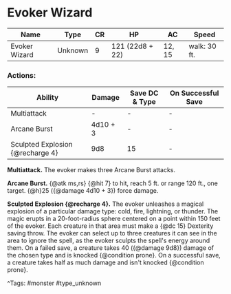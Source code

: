 # Evoker Wizard

| Name | Type | CR | HP | AC | Speed |
|------|------|----|----|----|-------|
| Evoker Wizard | Unknown | 9 | 121 (22d8 + 22) | 12, 15 | walk: 30 ft. |

### Actions:

| Ability | Damage | Save DC & Type | On Successful Save |
|---------|--------|----------------|--------------------|
| Multiattack | - | - | - |
| Arcane Burst | 4d10 + 3 | - | - |
| Sculpted Explosion {@recharge 4} | 9d8 | 15 | - |


**Multiattack.** The evoker makes three Arcane Burst attacks.

**Arcane Burst.** {@atk ms,rs} {@hit 7} to hit, reach 5 ft. or range 120 ft., one target. {@h}25 ({@damage 4d10 + 3}) force damage.

**Sculpted Explosion {@recharge 4}.** The evoker unleashes a magical explosion of a particular damage type: cold, fire, lightning, or thunder. The magic erupts in a 20-foot-radius sphere centered on a point within 150 feet of the evoker. Each creature in that area must make a {@dc 15} Dexterity saving throw. The evoker can select up to three creatures it can see in the area to ignore the spell, as the evoker sculpts the spell's energy around them. On a failed save, a creature takes 40 ({@damage 9d8}) damage of the chosen type and is knocked {@condition prone}. On a successful save, a creature takes half as much damage and isn't knocked {@condition prone}.

^Tags: #monster #type_unknown